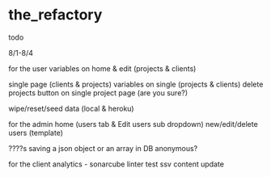 # the_refactory

todo

8/1-8/4

for the user
  variables on home & edit (projects & clients)

  single page (clients & projects)
  variables on single (projects & clients)
  delete projects button on single project page (are you sure?)

  wipe/reset/seed data (local & heroku)

for the admin
  home (users tab & Edit users sub dropdown)
  new/edit/delete users (template)


????s
saving a json object or an array in DB
anonymous?


for the client
analytics - sonarcube
linter
test
ssv
content update

